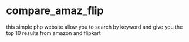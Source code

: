 # compare_amaz_flip
this simple php website allow you to search by keyword and give you the top 10 results from amazon and flipkart
